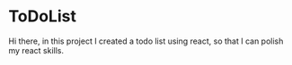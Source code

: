 # ToDoList
Hi there, in this project I created a todo list using react, so that I can polish my react skills.
